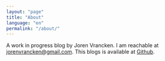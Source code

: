 ```yaml
---
layout: "page"
title: "About"
language: "en"
permalink: "/about/"
---
```


A work in progress blog by Joren Vrancken. I am reachable at [jorenvrancken@gmail.com](mailto:jorenvrancken@gmail.com). This blogs is available at [Github](https://github.com/joren485/blog).
